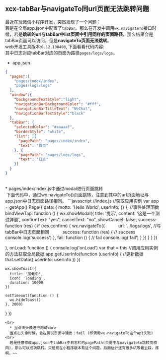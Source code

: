 ## xcx-tabBar与navigateTo同url页面无法跳转问题<br>
最近在玩微信小程序开发，突然发现了一个问题：<br>
若是在全局app.json中配置了`tabBar`。那么在开发中调用`wx.navigateTo`接口时候，若是**跳转的url与tabBar中list页面中引用同样的页面路径**，那么结果会是tabBar页面可以访问，但是**navigateTo页面无法跳转**。<br>
web开发工具版本:`0.12.130400`, 下面看看代码内容:<br>
其中日志对应tabBar对应的页面为路径`pages/logs/logs`。
<br>
  * app.json<br>
```json
{
  "pages":[
    "pages/index/index",
    "pages/logs/logs"
  ],
  "window":{
    "backgroundTextStyle":"light",
    "navigationBarBackgroundColor": "#fff",
    "navigationBarTitleText": "WeChat",
    "navigationBarTextStyle":"black"
  },
  "tabBar": {
    "selectedColor": "#aaaaaf",
    "borderStyle": "white",
    "list": [{
      "pagePath": "pages/index/index",
      "text": "首页"
    }, {
      "pagePath": "pages/logs/logs",
      "text": "日志"
    }]
  }
}
```
<br>
  * pages/index/index.js中通过modal进行页面跳转<br>
  下面代码中，通过wx.navigateTo()页面跳转，注意到其中的url页面地址与app.json中日志页面路径相同。
```javascript
//index.js
//获取应用实例
var app = getApp()
Page({
  data: {
    motto: 'Hello World',
    userInfo: {}
  },
  //事件处理函数
  bindViewTap: function () {
    wx.showModal({
      title: '提示',
      content: '这是一个测试弹窗',
      confirmText: "yes",
      cancelText: "no",
      showCancel: false,
      success: function (res) {
        if (res.confirm) {
          wx.navigateTo({
            url: '../logs/logs',  //与tabBar中日志页面相同
            success: function (res) {
              // success
              console.log('success')
            },
            fail: function () {
              // fail
              console.log('fail')
            }
          })
        }
      }
    })

  },
  onLoad: function () {
    console.log('onLoad')
    var that = this
    //调用应用实例的方法获取全局数据
    app.getUserInfo(function (userInfo) {
      //更新数据
      that.setData({
        userInfo: userInfo
      })
    })

    wx.showToast({
      title: '加载中',
      icon: 'loading',
      duration: 10000
    })

    setTimeout(function () {
      wx.hideToast()
    }, 2000)

  }
})
```
<br>
  * 当点击头像进行测试<br>
  当点击头像时候，会在调试页面中输出：fail (即调用wx.navigateTo这个api失败)<br>
  若是任意修改app.json中tabBar中日志栏的pagePath(只要不与navigateto跳转页相同)，那么可以成功跳转。只是现在小程序版本有这个问题，后面估计还有很多坑等着去踩，疼啊。~~
